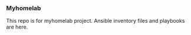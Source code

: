 ###  Myhomelab

This repo is for myhomelab project.
Ansible inventory files and playbooks are here.
